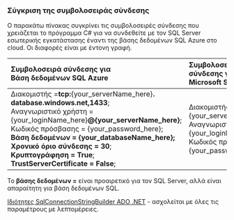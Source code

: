 
<!--
includes/sql-database-include-connection-string-30-compare.md

Latest Freshness check:  2015-09-03 , GeneMi.

## Connection string
-->


### <a name="compare-the-connection-string"></a>Σύγκριση της συμβολοσειράς σύνδεσης


Ο παρακάτω πίνακας συγκρίνει τις συμβολοσειρές σύνδεσης που χρειάζεται το πρόγραμμα C# για να συνδεθείτε με τον SQL Server εσωτερικής εγκατάστασης έναντι της βάσης δεδομένων SQL Azure στο cloud. Οι διαφορές είναι με έντονη γραφή.


| Συμβολοσειρά σύνδεσης για<br/>Βάση δεδομένων SQL Azure | Συμβολοσειρά σύνδεσης για<br/>Microsoft SQL Server |
| :-- | :-- |
| Διακομιστής =**tcp:**{your_serverName_here}**. database.windows.net,1433**;<br/>Αναγνωριστικό χρήστη = {your_loginName_here}**@{your_serverName_here}**;<br/>Κωδικός πρόσβασης = {your_password_here};<br/>**Βάση δεδομένων = {your_databaseName_here};**<br/>**Χρονικό όριο σύνδεσης = 30**;<br/>**Κρυπτογράφηση = True**;<br/>**TrustServerCertificate = False**; | Διακομιστής = {your_serverName_here};<br/>Αναγνωριστικό χρήστη = {your_loginName_here};<br/>Κωδικός πρόσβασης = {your_password_here}; |


Το **βάσης δεδομένων =** είναι προαιρετικό για τον SQL Server, αλλά είναι απαραίτητη για βάση δεδομένων SQL.


[Ιδιότητες SqlConnectionStringBuilder ADO .NET](https://msdn.microsoft.com/library/system.data.sqlclient.sqlconnectionstringbuilder_properties.aspx) - ασχολείται με όλες τις παραμέτρους με λεπτομέρειες.


<!--
These three includes/ files are a sequenced set, but you can pick and choose:

includes/sql-database-include-connection-string-20-portalshots.md
includes/sql-database-include-connection-string-30-compare.md
includes/sql-database-include-connection-string-40-config.md
-->
